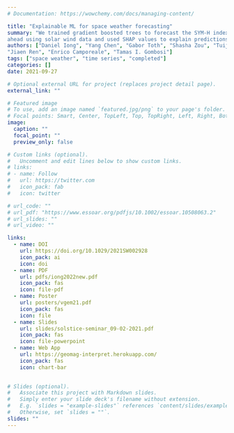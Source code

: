 ```yaml
---
# Documentation: https://wowchemy.com/docs/managing-content/

title: "Explainable ML for space weather forecasting"
summary: "We trained gradient boosted trees to forecast the SYM-H index several hours
ahead using solar wind data and used SHAP values to explain predictions."
authors: ["Daniel Iong", "Yang Chen", "Gabor Toth", "Shasha Zou", "Tuija I. Pulkkinen",
"Jiaen Ren", "Enrico Camporeale", "Tamas I. Gombosi"]
tags: ["space weather", "time series", "completed"]
categories: []
date: 2021-09-27

# Optional external URL for project (replaces project detail page).
external_link: ""

# Featured image
# To use, add an image named `featured.jpg/png` to your page's folder.
# Focal points: Smart, Center, TopLeft, Top, TopRight, Left, Right, BottomLeft, Bottom, BottomRight.
image:
  caption: ""
  focal_point: ""
  preview_only: false

# Custom links (optional).
#   Uncomment and edit lines below to show custom links.
# links:
# - name: Follow
#   url: https://twitter.com
#   icon_pack: fab
#   icon: twitter

# url_code: ""
# url_pdf: "https://www.essoar.org/pdfjs/10.1002/essoar.10508063.2"
# url_slides: ""
# url_video: ""

links:
  - name: DOI
    url: https://doi.org/10.1029/2021SW002928
    icon_pack: ai
    icon: doi
  - name: PDF
    url: pdfs/iong2022new.pdf
    icon_pack: fas
    icon: file-pdf
  - name: Poster
    url: posters/vgem21.pdf
    icon_pack: fas
    icon: file
  - name: Slides
    url: slides/solstice-seminar_09-02-2021.pdf
    icon_pack: fas
    icon: file-powerpoint
  - name: Web App
    url: https://geomag-interpret.herokuapp.com/
    icon_pack: fas
    icon: chart-bar
    

# Slides (optional).
#   Associate this project with Markdown slides.
#   Simply enter your slide deck's filename without extension.
#   E.g. `slides = "example-slides"` references `content/slides/example-slides.md`.
#   Otherwise, set `slides = ""`.
slides: ""
---
```


<!-- TODO -->
